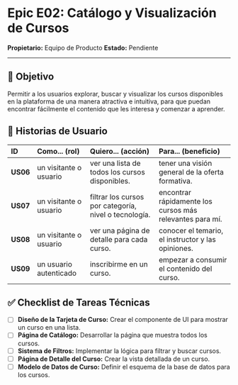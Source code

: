 # Epic E02: Catálogo y Visualización de Cursos

**Propietario:** Equipo de Producto
**Estado:** Pendiente

---

## 🎯 Objetivo

Permitir a los usuarios explorar, buscar y visualizar los cursos disponibles en la plataforma de una manera atractiva e intuitiva, para que puedan encontrar fácilmente el contenido que les interesa y comenzar a aprender.

## 👤 Historias de Usuario

| ID       | Como... (rol)          | Quiero... (acción)                                    | Para... (beneficio)                                      |
| :------- | :--------------------- | :---------------------------------------------------- | :------------------------------------------------------- |
| **US06** | un visitante o usuario | ver una lista de todos los cursos disponibles.        | tener una visión general de la oferta formativa.         |
| **US07** | un visitante o usuario | filtrar los cursos por categoría, nivel o tecnología. | encontrar rápidamente los cursos más relevantes para mí. |
| **US08** | un visitante o usuario | ver una página de detalle para cada curso.            | conocer el temario, el instructor y las opiniones.       |
| **US09** | un usuario autenticado | inscribirme en un curso.                              | empezar a consumir el contenido del curso.               |

## ✅ Checklist de Tareas Técnicas

- [ ] **Diseño de la Tarjeta de Curso:** Crear el componente de UI para mostrar un curso en una lista.
- [ ] **Página de Catálogo:** Desarrollar la página que muestra todos los cursos.
- [ ] **Sistema de Filtros:** Implementar la lógica para filtrar y buscar cursos.
- [ ] **Página de Detalle del Curso:** Crear la vista detallada de un curso.
- [ ] **Modelo de Datos de Curso:** Definir el esquema de la base de datos para los cursos.
